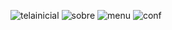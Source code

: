 ![telainicial](https://github.com/vitoriaBa/Cafeteria1.0/assets/127052744/c79febcd-d1fe-4526-a903-385ae460730d)
![sobre](https://github.com/vitoriaBa/Cafeteria1.0/assets/127052744/b8c85aae-1bb7-4c1e-b49f-a2f16fa85edc)
![menu](https://github.com/vitoriaBa/Cafeteria1.0/assets/127052744/6ddc11a3-70d4-474c-9575-721975acfb32)
![conf](https://github.com/vitoriaBa/Cafeteria1.0/assets/127052744/1dd96e0f-7055-48a5-8963-486e38f109ea)
